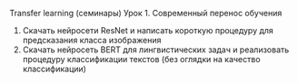 Transfer learning (семинары)
Урок 1. Современный перенос обучения
1) Скачать нейросети ResNet и написать короткую процедуру для предсказания класса изображения
2) Скачать нейросеть BERT для лингвистических задач и реализовать процедуру классификации текстов (без оглядки на качество классификации)
